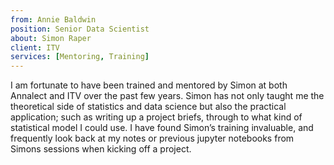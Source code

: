 ```yaml
---
from: Annie Baldwin
position: Senior Data Scientist
about: Simon Raper
client: ITV
services: [Mentoring, Training]
---
```


I am fortunate to have been trained and mentored by Simon at both Annalect and ITV over the past few years. Simon has not only taught me the theoretical side of statistics and data science but also the practical application; such as writing up a project briefs,  through to what kind of statistical model I could use.  I have found Simon’s training invaluable, and frequently look back at my notes or previous jupyter notebooks from Simons sessions when kicking off a project. 

